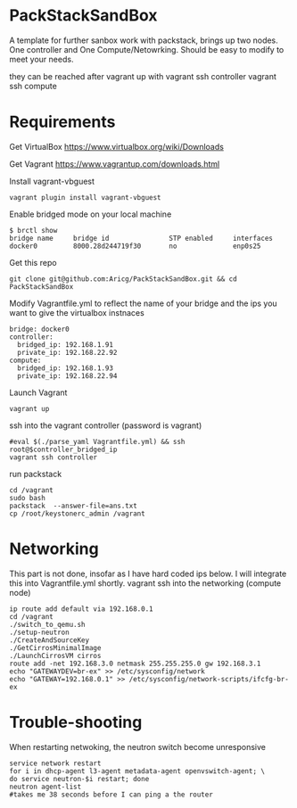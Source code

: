 PackStackSandBox
================

A template for further sanbox work with packstack, brings up two nodes. One controller and One Compute/Netowrking. Should be easy to modify to meet your needs. 

they can be reached after vagrant up with
    vagrant ssh controller
    vagrant ssh compute 

Requirements
============
Get VirtualBox https://www.virtualbox.org/wiki/Downloads

Get Vagrant https://www.vagrantup.com/downloads.html

Install vagrant-vbguest

    vagrant plugin install vagrant-vbguest

Enable bridged mode on your local machine

    $ brctl show
    bridge name     bridge id               STP enabled     interfaces
    docker0         8000.28d244719f30       no              enp0s25

Get this repo

    git clone git@github.com:Aricg/PackStackSandBox.git && cd PackStackSandBox

Modify Vagrantfile.yml to reflect the name of your bridge and the ips you want to give the virtualbox instnaces 

    bridge: docker0
    controller:
      bridged_ip: 192.168.1.91
      private_ip: 192.168.22.92
    compute:
      bridged_ip: 192.168.1.93
      private_ip: 192.168.22.94

Launch Vagrant
    
    vagrant up

ssh into the vagrant controller (password is vagrant)

    #eval $(./parse_yaml Vagrantfile.yml) && ssh root@$controller_bridged_ip
    vagrant ssh controller

run packstack

    cd /vagrant
    sudo bash
    packstack  --answer-file=ans.txt
    cp /root/keystonerc_admin /vagrant

Networking
==========
This part is not done, insofar as I have hard coded ips below. I will integrate this into Vagrantfile.yml shortly. 
vagrant ssh into the networking (compute node)

    ip route add default via 192.168.0.1
    cd /vagrant
    ./switch_to_qemu.sh
    ./setup-neutron
    ./CreateAndSourceKey
    ./GetCirrosMinimalImage
    ./LaunchCirrosVM cirros
    route add -net 192.168.3.0 netmask 255.255.255.0 gw 192.168.3.1
    echo "GATEWAYDEV=br-ex" >> /etc/sysconfig/network
    echo "GATEWAY=192.168.0.1" >> /etc/sysconfig/network-scripts/ifcfg-br-ex

Trouble-shooting
================
When restarting netwoking, the neutron switch become unresponsive

    service network restart
    for i in dhcp-agent l3-agent metadata-agent openvswitch-agent; \
    do service neutron-$i restart; done
    neutron agent-list
    #takes me 38 seconds before I can ping a the router


